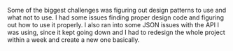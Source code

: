 
Some of the biggest challenges was figuring out design patterns to use and what not to use. I had some issues finding proper design code and figuring out how to use it properly. I also ran into some JSON issues with the API I was using, since it kept going down and I had to redesign the whole project within a week and create a new one basically.
